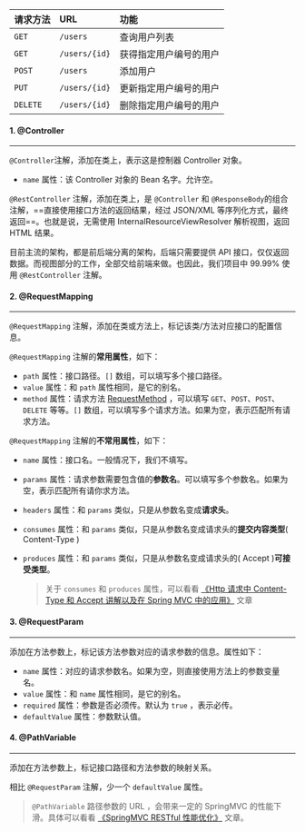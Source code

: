 | 请求方法 | URL           | 功能                   |
| :------- | :------------ | :--------------------- |
| `GET`    | `/users`      | 查询用户列表           |
| `GET`    | `/users/{id}` | 获得指定用户编号的用户 |
| `POST`   | `/users`      | 添加用户               |
| `PUT`    | `/users/{id}` | 更新指定用户编号的用户 |
| `DELETE` | `/users/{id}` | 删除指定用户编号的用户 |

#### 1. @Controller

---

`@Controller`注解，添加在类上，表示这是控制器 Controller 对象。

- `name` 属性：该 Controller 对象的 Bean 名字。允许空。

`@RestController` 注解，添加在类上，是 `@Controller` 和 `@ResponseBody`的组合注解，==直接使用接口方法的返回结果，经过 JSON/XML 等序列化方式，最终返回==。也就是说，无需使用 InternalResourceViewResolver 解析视图，返回 HTML 结果。

目前主流的架构，都是前后端分离的架构，后端只需要提供 API 接口，仅仅返回数据。而视图部分的工作，全部交给前端来做。也因此，我们项目中 99.99% 使用 `@RestController` 注解。

#### 2. @RequestMapping

---

`@RequestMapping` 注解，添加在类或方法上，标记该类/方法对应接口的配置信息。

`@RequestMapping` 注解的**常用属性**，如下：

- `path` 属性：接口路径。`[]` 数组，可以填写多个接口路径。
- `value` 属性：和 `path` 属性相同，是它的别名。
- `method` 属性：请求方法 [RequestMethod](https://github.com/spring-projects/spring-framework/blob/master/spring-web/src/main/java/org/springframework/web/bind/annotation/RequestMethod.java) ，可以填写 `GET`、`POST`、`POST`、`DELETE` 等等。`[]` 数组，可以填写多个请求方法。如果为空，表示匹配所有请求方法。

`@RequestMapping` 注解的**不常用属性**，如下：

- `name` 属性：接口名。一般情况下，我们不填写。

- `params` 属性：请求参数需要包含值的**参数名**。可以填写多个参数名。如果为空，表示匹配所有请你求方法。

- `headers` 属性：和 `params` 类似，只是从参数名变成**请求头**。

- `consumes` 属性：和 `params` 类似，只是从参数名变成请求头的**提交内容类型**( Content-Type )

- `produces` 属性：和 `params` 类似，只是从参数名变成请求头的( Accept )**可接受类型**。

  >关于 `consumes` 和 `produces` 属性，可以看看 [《Http 请求中 Content-Type 和 Accept 讲解以及在 Spring MVC 中的应用》](https://www.cnblogs.com/111testing/p/6037579.html) 文章

#### 3. @RequestParam

---

添加在方法参数上，标记该方法参数对应的请求参数的信息。属性如下：

- `name` 属性：对应的请求参数名。如果为空，则直接使用方法上的参数变量名。
- `value` 属性：和 `name` 属性相同，是它的别名。
- `required` 属性：参数是否必须传。默认为 `true` ，表示必传。
- `defaultValue` 属性：参数默认值。

#### 4. @PathVariable

---

添加在方法参数上，标记接口路径和方法参数的映射关系。

相比 `@RequestParam` 注解，少一个 `defaultValue` 属性。

>`@PathVariable` 路径参数的 URL ，会带来一定的 SpringMVC 的性能下滑。具体可以看看 [《SpringMVC RESTful 性能优化》](https://tech.imdada.cn/2015/12/23/springmvc-restful-optimize/) 文章。





















































